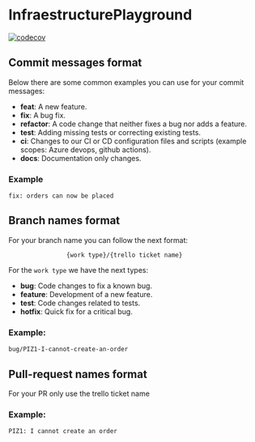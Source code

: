 # InfraestructurePlayground

[![codecov](https://codecov.io/github/dalf2598/InfraestructurePlayground/branch/main/graph/badge.svg?token=5C102BNOTP)](https://codecov.io/github/dalf2598/InfraestructurePlayground)

## Commit messages format

Below there are some common examples you can use for your commit messages:

- **feat**: A new feature.
- **fix**: A bug fix.
- **refactor**: A code change that neither fixes a bug nor adds a feature.
- **test**: Adding missing tests or correcting existing tests.
- **ci**: Changes to our CI or CD configuration files and scripts (example scopes: Azure devops, github actions).
- **docs**: Documentation only changes.

### Example
```shell
fix: orders can now be placed
```
## Branch names format

For your branch name you can follow the next format:

```shell
                {work type}/{trello ticket name}
```
For the `work type` we have the next types:

- **bug**: Code changes to fix a known bug.
- **feature**: Development of a new feature.
- **test**: Code changes related to tests.
- **hotfix**: Quick fix for a critical bug.

### Example:

```shell
bug/PIZ1-I-cannot-create-an-order
```
## Pull-request names format
For your PR only use the trello ticket name 

### Example:

```shell
PIZ1: I cannot create an order
```